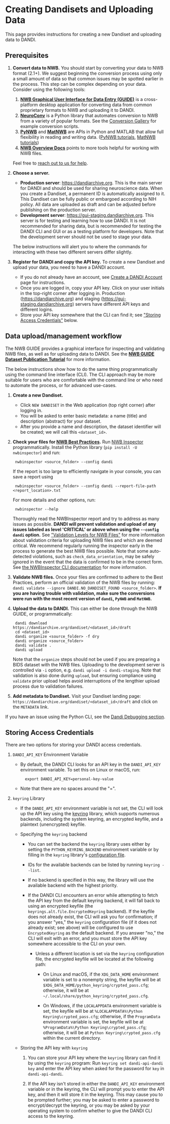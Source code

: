 # Creating Dandisets and Uploading Data

This page provides instructions for creating a new Dandiset and uploading data to DANDI.

## **Prerequisites**
1. **Convert data to NWB.** You should start by converting your data to NWB format (2.1+). We suggest beginning the conversion process using only a small amount of data so that common issues may be spotted earlier in the process.
  This step can be complex depending on your data. Consider using the following tools:

    1. **[NWB Graphical User Interface for Data Entry (GUIDE)](https://nwb-guide.readthedocs.io/en/stable/)** is a cross-platform desktop application for converting data from common proprietary formats to NWB and uploading it to DANDI.
    2. **[NeuroConv](https://neuroconv.readthedocs.io/)** is a Python library that automates  conversion to NWB from a variety of popular formats. See the [Conversion Gallery](https://neuroconv.readthedocs.io/en/main/conversion_examples_gallery/index.html) for example conversion scripts.
    3. **[PyNWB](https://pynwb.readthedocs.io/en/stable/)** and **[MatNWB](https://github.com/NeurodataWithoutBorders/matnwb)** are APIs in Python and MATLAB that allow full flexibility in reading and writing data. ([PyNWB tutorials](https://pynwb.readthedocs.io/en/stable/tutorials/index.html), [MatNWB tutorials](https://github.com/NeurodataWithoutBorders/matnwb?tab=readme-ov-file#tutorials))
    4. **[NWB Overview Docs](https://nwb-overview.readthedocs.io)** points to more tools helpful for working with NWB files.

    Feel free to [reach out to us for help](https://github.com/dandi/helpdesk/discussions).

2. **Choose a server.**
    - **Production server**: https://dandiarchive.org. This is the main server for DANDI and should be used for sharing neuroscience data.
      When you create a Dandiset, a permanent ID is automatically assigned to it.
      This Dandiset can be fully public or embargoed according to NIH policy.
      All data are uploaded as draft and can be adjusted before publishing on the production server.
    - **Development server**: https://gui-staging.dandiarchive.org. This server is for testing and learning how to use DANDI.
      It is not recommended for sharing data, but is recommended for testing the DANDI CLI and GUI or as a testing platform for developers.
      Note that the development server should not be used to stage your data.
   
     The below instructions will alert you to where the commands for interacting with these two different servers differ slightly. 

3. **Register for DANDI and copy the API key.** To create a new Dandiset and upload your data, you need to have a DANDI account.
     * If you do not already have an account, see [Create a DANDI Account](./16_account.md) page for instructions. 
     * Once you are logged in, copy your API key.
     Click on your user initials in the top-right corner after logging in.
     Production (https://dandiarchive.org) and staging (https://gui-staging.dandiarchive.org) servers have different API keys and different logins.
     * Store your API key somewhere that the CLI can find it; see ["Storing Access Credentials"](#storing-access-credentials) below.

## **Data upload/management workflow**

The NWB GUIDE provides a graphical interface for inspecting and validating NWB files, as well as for uploading data to
DANDI. See the **[NWB GUIDE Dataset Publication Tutorial](https://nwb-guide.readthedocs.io/en/latest/tutorials/dataset_publication.html)** for more information.

The below instructions show how to do the same thing programmatically using the command line interface (CLI).
The CLI approach may be more suitable for users who are comfortable with the command line or who need to automate the process, or for advanced use-cases.

1. **Create a new Dandiset.** 
    * Click `NEW DANDISET` in the Web application (top right corner) after logging in.
    * You will be asked to enter basic metadata: a name (title) and description (abstract) for your dataset. 
    * After you provide a name and description, the dataset identifier will be created; we will call this `<dataset_id>`.
1. **Check your files for [NWB Best Practices](https://nwbinspector.readthedocs.io/en/dev/best_practices/best_practices_index.html).**
   Run [NWB Inspector](https://nwbinspector.readthedocs.io/en/dev/user_guide/user_guide_index.html) programmatically. Install the Python library (`pip install -U nwbinspector`) and run:

        nwbinspector <source_folder> --config dandi
   
     If the report is too large to efficiently navigate in your console, you can save a report using

        nwbinspector <source_folder> --config dandi --report-file-path <report_location>.txt
          
     For more details and other options, run:
                
        nwbinspector --help

   Thoroughly read the NWBInspector report and try to address as many issues as possible.
   **DANDI will prevent validation and upload of any issues labeled as level 'CRITICAL' or above when using the `--config dandi` option.**
    See 
       ["Validation Levels for NWB Files"](./135_validation.md) for more information about validation criteria for 
       uploading NWB 
       files and which are deemed critical. We recommend regularly running the inspector early in the process to generate the best NWB files possible. Note that some auto-detected violations, such as `check_data_orientation`, may be safely ignored in the event 
       that the data is confirmed to be in the correct form. See [the NWBInspector CLI documentation](https://nwbinspector.readthedocs.io/en/dev/user_guide/using_the_command_line_interface.html) for more information.

1. **Validate NWB files.** Once your files are confirmed to adhere to the Best Practices, perform an official validation of the NWB files by running: `dandi validate --ignore DANDI.NO_DANDISET_FOUND <source_folder>`.
   **If you are having trouble with validation, make sure the conversions were run with the most recent version of `dandi`, `PyNWB` and `MatNWB`.**
1. **Upload the data to DANDI.** This can either be done through the NWB GUIDE, or programmatically:

        dandi download https://dandiarchive.org/dandiset/<dataset_id>/draft
        cd <dataset_id>
        dandi organize <source_folder> -f dry
        dandi organize <source_folder>
        dandi validate .
        dandi upload

   Note that the `organize` steps should not be used if you are preparing a BIDS dataset with the NWB files.
   Uploading to the development server is controlled via `-i` option, e.g.
   `dandi upload -i dandi-staging`.
   Note that validation is also done during `upload`, but ensuring compliance using `validate` prior upload helps avoid interruptions of the lengthier upload process due to validation failures.
1. **Add metadata to Dandiset.** Visit your Dandiset landing page:
   `https://dandiarchive.org/dandiset/<dataset_id>/draft` and click on the `METADATA` link.

If you have an issue using the Python CLI, see the [Dandi Debugging section](./15_debugging.md).

## Storing Access Credentials

There are two options for storing your DANDI access credentials.

1. `DANDI_API_KEY` Environment Variable

    - By default, the DANDI CLI looks for an API key in the `DANDI_API_KEY`
      environment variable.  To set this on Linux or macOS, run:

            export DANDI_API_KEY=personal-key-value

    - Note that there are no spaces around the "=".

2. `keyring` Library
    - If the `DANDI_API_KEY` environment variable is not set, the CLI will look up the API
        key using the [keyring](https://github.com/jaraco/keyring) library, which
        supports numerous backends, including the system keyring, an encrypted keyfile,
        and a plaintext (unencrypted) keyfile.

    - Specifying the `keyring` backend
        - You can set the backend the `keyring` library uses either by setting
          the `PYTHON_KEYRING_BACKEND` environment variable or by filling in
          the `keyring` library's [configuration
          file](https://github.com/jaraco/keyring#configuring).

        - IDs for the available backends can be listed by running `keyring
          --list`.

        - If no backend is specified in this way, the library will use the
          available backend with the highest priority.

        - If the DANDI CLI encounters an error while attempting to fetch the
          API key from the default keyring backend, it will fall back to using
          an encrypted keyfile (the `keyrings.alt.file.EncryptedKeyring`
          backend).  If the keyfile does not already exist, the CLI will ask
          you for confirmation; if you answer "yes," the `keyring`
          configuration file (if it does not already exist; see above) will be
          configured to use `EncryptedKeyring` as the default backend.  If you
          answer "no," the CLI will exit with an error, and you must store the
          API key somewhere accessible to the CLI on your own.

            - Unless a different location is set via the `keyring`
              configuration file, the encrypted keyfile will be located at the
              following path:

                - On Linux and macOS, if the `XDG_DATA_HOME` environment
                  variable is set to a nonempty string, the keyfile will be at
                  `$XDG_DATA_HOME/python_keyring/crypted_pass.cfg`; otherwise,
                  it will be at
                  `~/.local/share/python_keyring/crypted_pass.cfg`.

                - On Windows, if the `LOCALAPPDATA` environment variable is
                  set, the keyfile will be at `%LOCALAPPDATA%\Python
                  Keyring\crypted_pass.cfg`; otherwise, if the `ProgramData`
                  environment variable is set, the keyfile will be at
                  `%ProgramData%\Python Keyring\crypted_pass.cfg`; otherwise,
                  it will be at `Python Keyring\crypted_pass.cfg` within the
                  current directory.

    - Storing the API key with `keyring`
        1. You can store your API key where the `keyring` library can find it by using
          the `keyring` program: Run `keyring set dandi-api-dandi key` and enter the
          API key when asked for the password for `key` in `dandi-api-dandi`.

        2. If the API key isn't stored in either the `DANDI_API_KEY` environment variable
          or in the keyring, the CLI will prompt you to enter the API key, and then it
          will store it in the keyring.  This may cause you to be prompted further; you
          may be asked to enter a password to encrypt/decrypt the keyring, or you may be
          asked by your operating system to confirm whether to give the DANDI CLI access to the
          keyring.
